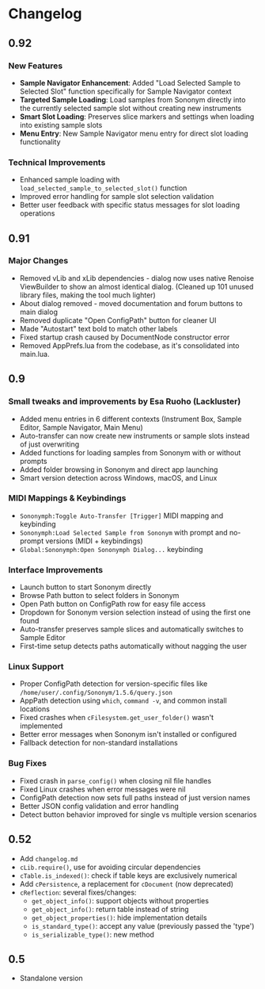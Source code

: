 # Changelog

## 0.92

### New Features
- **Sample Navigator Enhancement**: Added "Load Selected Sample to Selected Slot" function specifically for Sample Navigator context
- **Targeted Sample Loading**: Load samples from Sononym directly into the currently selected sample slot without creating new instruments
- **Smart Slot Loading**: Preserves slice markers and settings when loading into existing sample slots
- **Menu Entry**: New Sample Navigator menu entry for direct slot loading functionality

### Technical Improvements
- Enhanced sample loading with `load_selected_sample_to_selected_slot()` function
- Improved error handling for sample slot selection validation
- Better user feedback with specific status messages for slot loading operations

## 0.91

### Major Changes
- Removed vLib and xLib dependencies - dialog now uses native Renoise ViewBuilder to show an almost identical dialog. (Cleaned up 101 unused library files, making the tool much lighter)
- About dialog removed - moved documentation and forum buttons to main dialog
- Removed duplicate "Open ConfigPath" button for cleaner UI
- Made "Autostart" text bold to match other labels
- Fixed startup crash caused by DocumentNode constructor error
- Removed AppPrefs.lua from the codebase, as it's consolidated into main.lua.

## 0.9

### Small tweaks and improvements by Esa Ruoho (Lackluster)
- Added menu entries in 6 different contexts (Instrument Box, Sample Editor, Sample Navigator, Main Menu)
- Auto-transfer can now create new instruments or sample slots instead of just overwriting
- Added functions for loading samples from Sononym with or without prompts
- Added folder browsing in Sononym and direct app launching
- Smart version detection across Windows, macOS, and Linux

### MIDI Mappings & Keybindings
- `Sononymph:Toggle Auto-Transfer [Trigger]` MIDI mapping and keybinding
- `Sononymph:Load Selected Sample from Sononym` with prompt and no-prompt versions (MIDI + keybindings)
- `Global:Sononymph:Open Sononymph Dialog...` keybinding

### Interface Improvements
- Launch button to start Sononym directly
- Browse Path button to select folders in Sononym
- Open Path button on ConfigPath row for easy file access
- Dropdown for Sononym version selection instead of using the first one found
- Auto-transfer preserves sample slices and automatically switches to Sample Editor
- First-time setup detects paths automatically without nagging the user

### Linux Support
- Proper ConfigPath detection for version-specific files like `/home/user/.config/Sononym/1.5.6/query.json`
- AppPath detection using `which`, `command -v`, and common install locations
- Fixed crashes when `cFilesystem.get_user_folder()` wasn't implemented
- Better error messages when Sononym isn't installed or configured
- Fallback detection for non-standard installations

### Bug Fixes
- Fixed crash in `parse_config()` when closing nil file handles
- Fixed Linux crashes when error messages were nil
- ConfigPath detection now sets full paths instead of just version names
- Better JSON config validation and error handling
- Detect button behavior improved for single vs multiple version scenarios

## 0.52

- Add `changelog.md`
- `cLib.require()`, use for avoiding circular dependencies
- `cTable.is_indexed()`: check if table keys are exclusively numerical
- Add `cPersistence`, a replacement for `cDocument` (now deprecated)
- `cReflection`: several fixes/changes:
  - `get_object_info()`: support objects without properties
  - `get_object_info()`: return table instead of string
  - `get_object_properties()`: hide implementation details
  - `is_standard_type()`: accept any value (previously passed the 'type')
  - `is_serializable_type()`: new method
  
## 0.5

- Standalone version
